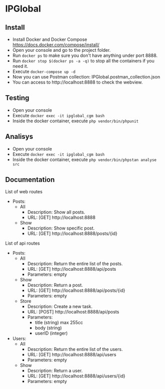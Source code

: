 # IPGlobal

## Install

- Install Docker and Docker Compose https://docs.docker.com/compose/install/
- Open your console and go to the project folder.
- Run `docker ps` to make sure you don't have anything under port 8888.
- Run `docker stop $(docker ps -a -q)` to stop all the containers if you need it.
- Execute `docker-compose up -d`
- Now you can use Postman collection: IPGlobal.postman_collection.json
- You can access to http://localhost:8888 to check the webview.

## Testing

- Open your console
- Execute `docker exec -it ipglobal_cgm bash`
- Inside the docker container, execute `php vendor/bin/phpunit`

## Analisys

- Open your console
- Execute `docker exec -it ipglobal_cgm bash`
- Inside the docker container, execute `php vendor/bin/phpstan analyse src`

## Documentation
List of web routes
- Posts:
    - All
        - Description: Show all posts.
        - URL: [GET] http://localhost:8888
    - Show
        - Description: Show specific post.
        - URL: [GET] http://localhost:8888/posts/{id}
      
List of api routes
- Posts:
    - All
        - Description: Return the entire list of the posts.
        - URL: [GET] http://localhost:8888/api/posts
        - Parameters: empty
    - Show
        - Description: Return a post.
        - URL: [GET] http://localhost:8888/api/posts/{id}
        - Parameters: empty
    - Store
        - Description: Create a new task.
        - URL: [POST] http://localhost:8888/api/posts
        - Parameters:
            - title (string) max 255cc
            - body (string)
            - userID (integer)
- Users:
    - All
        - Description: Return the entire list of the users.
        - URL: [GET] http://localhost:8888/api/users
        - Parameters: empty
    - Show
        - Description: Return a user.
        - URL: [GET] http://localhost:8888/api/users/{id}
        - Parameters: empty
